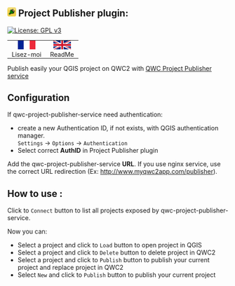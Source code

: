 ## <img src="icon.png" width="20"> Project Publisher plugin:

[![License: GPL v3](https://img.shields.io/badge/License-GPLv3-blue.svg)](https://www.gnu.org/licenses/gpl-3.0)

<table style="border: none;">
    <tr>
        <td align="center" style="text-align: center; vertical-align: middle;padding: 0;margin: 0;" height="20">
            <a href="README_fr.md">            
                <img src="https://github.com/hampusborgos/country-flags/raw/main/png250px/fr.png" width="40" height="20">
            </a>
        </td>
        <td align="center" style="horizontal-align: center; vertical-align: middle;padding: 0;margin: 0;" height="20">
            <a href="README.md">  
                <img src="https://github.com/hampusborgos/country-flags/raw/main/png250px/gb.png" width="40" height="20">
            </a>
        </td>
    </tr> 
    <td style="text-align: center; vertical-align: middle;padding: 0 10px;">
        Lisez-moi
    </td>
    <td style="text-align: center; vertical-align: middle;padding: 0 10px;">
        ReadMe
    </td>
</table>

Publish easily your QGIS project on QWC2 with [QWC Project Publisher service](https://github.com/naub1n/qwc-project-publisher-service)

## Configuration

If qwc-project-publisher-service need authentication:
* create a new Authentication ID, if not exists, with QGIS authentication manager.</br>
`Settings` -> `Options` -> `Authentication`
* Select correct **AuthID** in Project Publisher plugin

Add the qwc-project-publisher-service **URL**. If you use nginx service, use the correct URL redirection (Ex: http://www.myqwc2app.com/publisher).

## How to use :

Click to `Connect` button to list all projects exposed by qwc-project-publisher-service.

Now you can:
* Select a project and click to `Load` button to open project in QGIS
* Select a project and click to `Delete` button to delete project in QWC2
* Select a project and click to `Publish` button to publish your current project and replace project in QWC2
* Select `New` and click to `Publish` button to publish your current project

